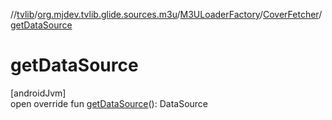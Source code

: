 //[tvlib](../../../../index.md)/[org.mjdev.tvlib.glide.sources.m3u](../../index.md)/[M3ULoaderFactory](../index.md)/[CoverFetcher](index.md)/[getDataSource](get-data-source.md)

# getDataSource

[androidJvm]\
open override fun [getDataSource](get-data-source.md)(): DataSource
